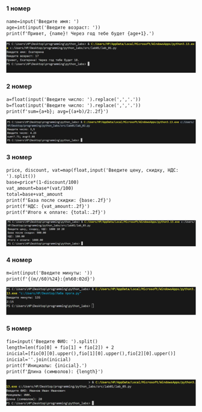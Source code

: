 ### 1 номер

```
name=input('Введите имя: ')
age=int(input('Введите возраст: '))
print(f'Привет, {name}! Через год тебе будет {age+1}.')
```

![01_greeting](/images/Снимок%20экрана%202025-09-17%20165619.png)

### 2 номер

```
a=float(input('Введите число: ').replace(',','.'))
b=float(input('Введите число: ').replace(',','.'))
print(f'sum={a+b}; avg={(a+b)/2:.2f}')
```

![02_sum_avg](/images/Снимок%20экрана%202025-09-17%20170604.png)

### 3 номер

```
price, discount, vat=map(float,input('Введите цену, скидку, НДС: ').split())
base=price*(1-discount/100)
vat_amount=base*(vat/100)
total=base+vat_amount
print(f'База после скидки: {base:.2f}')
print(f'НДС: {vat_amount:.2f}')
print(f'Итого к оплате: {total:.2f}')
```

![03_discount_vat](/images/Снимок%20экрана%202025-09-17%20170853.png)

### 4 номер

```
m=int(input('Введите минуты: '))
print(f'{(m//60)%24}:{m%60:02d}')
```

![04_minutes_to_hhmm](/images/Снимок%20экрана%202025-09-17%20173433.png)

### 5 номер

```
fio=input('Введите ФИО: ').split()
length=len(fio[0] + fio[1] + fio[2]) + 2
inicial=[fio[0][0].upper(),fio[1][0].upper(),fio[2][0].upper()]
inicial=''.join(inicial)
print(f'Инициалы: {inicial}.')
print(f'Длина (символов): {length}')
```

![05_initials_and_len.py](/images/Снимок%20экрана%202025-09-22%20112140.png)
